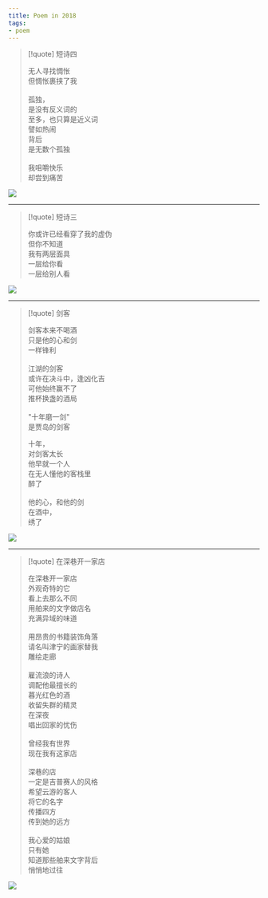 ```yaml
---
title: Poem in 2018
tags:
- poem
---
```


> [!quote] 
> 短诗四
> 
> 无人寻找惆怅<br>
> 但惆怅裹挟了我<br>
> <br>
> 孤独，<br>
> 是没有反义词的<br>
> 至多，也只算是近义词<br>
> 譬如热闹<br>
> 背后<br>
> 是无数个孤独<br>
> <br>
> 我咀嚼快乐<br>
> 却尝到痛苦

![](文学/poem/attachments/961eb44f141fa0d8e7598e910110d1c.jpg)


--- 

> [!quote] 
>  短诗三
>  
>  你或许已经看穿了我的虚伪<br>
>  但你不知道<br>
>  我有两层面具<br>
>  一层给你看<br>
>  一层给别人看

![](文学/poem/attachments/QQ图片20230612132828.jpg)


--- 

> [!quote] 
> 剑客
> 
> 剑客本来不喝酒<br>
> 只是他的心和剑<br>
> 一样锋利<br>
> <br>
> 江湖的剑客<br>
> 或许在决斗中，逢凶化吉<br>
> 可他始终赢不了<br>
> 推杯换盏的酒局<br>
> <br>
> "十年磨一剑"<br>
> 是贾岛的剑客<br>
> 
> 十年，<br>
> 对剑客太长<br>
> 他早就一个人<br>
> 在无人懂他的客栈里<br>
> 醉了<br>
> <br>
> 他的心，和他的剑<br>
> 在酒中，<br>
> 绣了


 ![](文学/poem/attachments/050be4498ef68507f851d3c8faa3751.jpg)


--- 

> [!quote] 
> 在深巷开一家店
> 
> 在深巷开一家店<br>
> 外观奇特的它<br>
> 看上去那么不同<br>
> 用舶来的文字做店名<br>
> 充满异域的味道<br>
> <br>
> 用昂贵的书籍装饰角落<br>
> 请名叫津宁的画家替我<br>
> 雕绘走廊<br>
> <br>
> 雇流浪的诗人<br>
> 调配他最擅长的<br>
> 暮光红色的酒<br>
> 收留失群的精灵<br>
> 在深夜<br>
> 唱出回家的忧伤<br>
> <br>
> 曾经我有世界<br>
> 现在我有这家店<br>
> <br>
> 深巷的店<br>
> 一定是吉普赛人的风格<br>
> 希望云游的客人<br>
> 将它的名字<br>
> 传播四方<br>
> 传到她的远方<br>
> <br>
> 我心爱的姑娘<br>
> 只有她<br>
> 知道那些舶来文字背后<br>
> 悄悄地过往

![](文学/poem/attachments/843fe68324e3795eab897988998a553.jpg)



